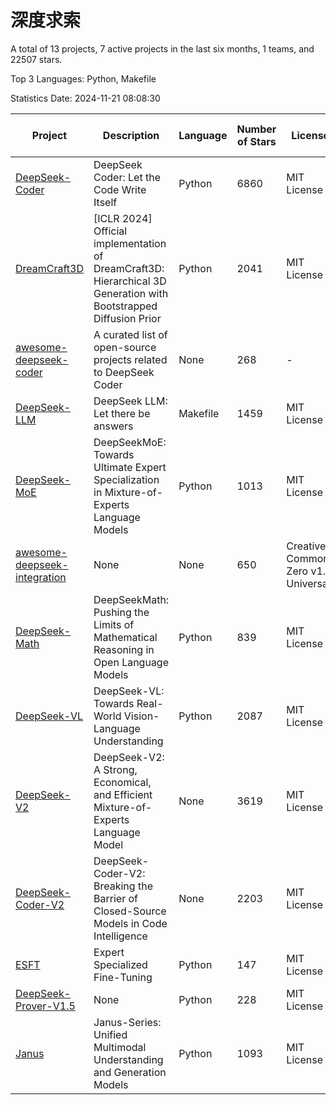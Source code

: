 # 深度求索

A total of 13 projects, 7 active projects in the last six months, 1 teams, and 22507 stars.

Top 3 Languages: Python, Makefile

Statistics Date: 2024-11-21 08:08:30

| Project | Description | Language | Number of Stars | License | Creation Date | Last Updated Date | Last Pushed Date |
| --- | --- | --- | --- | --- | --- | --- | --- |
| [DeepSeek-Coder](https://github.com/deepseek-ai/DeepSeek-Coder) | DeepSeek Coder: Let the Code Write Itself | Python | 6860 | MIT License | 2023-10-20 | 2024-11-21 | 2024-05-21 |
| [DreamCraft3D](https://github.com/deepseek-ai/DreamCraft3D) | [ICLR 2024] Official implementation of DreamCraft3D: Hierarchical 3D Generation with Bootstrapped Diffusion Prior | Python | 2041 | MIT License | 2023-10-23 | 2024-11-20 | 2024-08-21 |
| [awesome-deepseek-coder](https://github.com/deepseek-ai/awesome-deepseek-coder) | A curated list of open-source projects related to DeepSeek Coder | None | 268 | - | 2023-11-06 | 2024-11-18 | 2024-04-03 |
| [DeepSeek-LLM](https://github.com/deepseek-ai/DeepSeek-LLM) | DeepSeek LLM: Let there be answers | Makefile | 1459 | MIT License | 2023-11-29 | 2024-11-21 | 2024-02-04 |
| [DeepSeek-MoE](https://github.com/deepseek-ai/DeepSeek-MoE) | DeepSeekMoE: Towards Ultimate Expert Specialization in Mixture-of-Experts Language Models | Python | 1013 | MIT License | 2024-01-02 | 2024-11-21 | 2024-01-16 |
| [awesome-deepseek-integration](https://github.com/deepseek-ai/awesome-deepseek-integration) | None | None | 650 | Creative Commons Zero v1.0 Universal | 2024-01-11 | 2024-11-21 | 2024-10-31 |
| [DeepSeek-Math](https://github.com/deepseek-ai/DeepSeek-Math) | DeepSeekMath: Pushing the Limits of Mathematical Reasoning in Open Language Models | Python | 839 | MIT License | 2024-02-05 | 2024-11-21 | 2024-04-15 |
| [DeepSeek-VL](https://github.com/deepseek-ai/DeepSeek-VL) | DeepSeek-VL: Towards Real-World Vision-Language Understanding | Python | 2087 | MIT License | 2024-03-07 | 2024-11-21 | 2024-04-24 |
| [DeepSeek-V2](https://github.com/deepseek-ai/DeepSeek-V2) | DeepSeek-V2: A Strong, Economical, and Efficient Mixture-of-Experts Language Model | None | 3619 | MIT License | 2024-04-22 | 2024-11-21 | 2024-09-25 |
| [DeepSeek-Coder-V2](https://github.com/deepseek-ai/DeepSeek-Coder-V2) | DeepSeek-Coder-V2: Breaking the Barrier of Closed-Source Models in Code Intelligence | None | 2203 | MIT License | 2024-06-14 | 2024-11-21 | 2024-09-24 |
| [ESFT](https://github.com/deepseek-ai/ESFT) | Expert Specialized Fine-Tuning | Python | 147 | MIT License | 2024-07-04 | 2024-11-20 | 2024-09-22 |
| [DeepSeek-Prover-V1.5](https://github.com/deepseek-ai/DeepSeek-Prover-V1.5) | None | Python | 228 | MIT License | 2024-08-15 | 2024-11-20 | 2024-08-16 |
| [Janus](https://github.com/deepseek-ai/Janus) | Janus-Series: Unified Multimodal Understanding and Generation Models | Python | 1093 | MIT License | 2024-10-18 | 2024-11-21 | 2024-11-13 |
